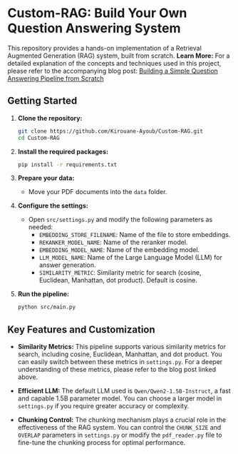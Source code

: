 # Custom-RAG: Build Your Own Question Answering System

This repository provides a hands-on implementation of a Retrieval Augmented Generation (RAG) system, built from scratch. 
**Learn More:** For a detailed explanation of the concepts and techniques used in this project, please refer to the accompanying blog post: [Building a Simple Question Answering Pipeline from Scratch](https://medium.com/@ayoubkirouane3/building-a-simple-question-answering-pipeline-from-scratch-e2d0da83412f)

## Getting Started

1. **Clone the repository:**
   ```bash
   git clone https://github.com/Kirouane-Ayoub/Custom-RAG.git
   cd Custom-RAG
   ```

2. **Install the required packages:**
   ```bash
   pip install -r requirements.txt
   ```

3. **Prepare your data:**
   - Move your PDF documents into the `data` folder.

4. **Configure the settings:**
   - Open `src/settings.py` and modify the following parameters as needed:
     - `EMBEDDING_STORE_FILENAME`: Name of the file to store embeddings.
     - `REKANKER_MODEL_NAME`: Name of the reranker model.
     - `EMBEDDING_MODEL_NAME`: Name of the embedding model.
     - `LLM_MODEL_NAME`: Name of the Large Language Model (LLM) for answer generation.
     - `SIMILARITY_METRIC`: Similarity metric for search (cosine, Euclidean, Manhattan, dot product). Default is cosine.

5. **Run the pipeline:**
   ```bash
   python src/main.py
   ```

## Key Features and Customization

* **Similarity Metrics:** This pipeline supports various similarity metrics for search, including cosine, Euclidean, Manhattan, and dot product. You can easily switch between these metrics in `settings.py`. For a deeper understanding of these metrics, please refer to the blog post linked above.

* **Efficient LLM:** The default LLM used is `Qwen/Qwen2-1.5B-Instruct`, a fast and capable 1.5B parameter model. You can choose a larger model in `settings.py` if you require greater accuracy or complexity.

* **Chunking Control:** The chunking mechanism plays a crucial role in the effectiveness of the RAG system.  You can control the `CHUNK_SIZE` and `OVERLAP` parameters in `settings.py` or modify the `pdf_reader.py` file to fine-tune the chunking process for optimal performance.
